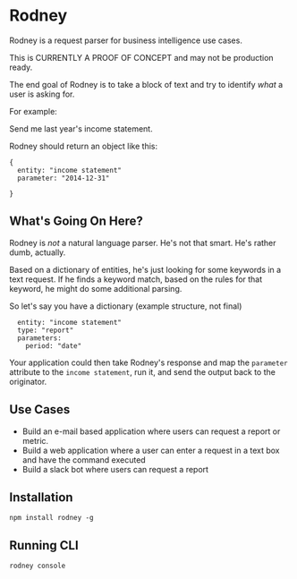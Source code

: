 # Rodney

Rodney is a request parser for business intelligence use cases.

This is CURRENTLY A PROOF OF CONCEPT and may not be production ready.

The end goal of Rodney is to take a block of text and try to identify *what* a user is asking for.

For example:

Send me last year's income statement.

Rodney should return an object like this:

```
{
  entity: "income statement"
  parameter: "2014-12-31"

}
```

## What's Going On Here?

Rodney is *not* a natural language parser. He's not that smart. He's rather dumb, actually.

Based on a dictionary of entities, he's just looking for some keywords in a text request. If he finds a keyword match, based on the rules for that keyword, he might do some additional parsing.

So let's say you have a dictionary (example structure, not final)

```
  entity: "income statement"
  type: "report"
  parameters: 
    period: "date"
```

Your application could then take Rodney's response and map the `parameter` attribute to the `income statement`, run it, and send the output back to the originator.


## Use Cases

* Build an e-mail based application where users can request a report or metric.
* Build a web application where a user can enter a request in a text box and have the command executed
* Build a slack bot where users can request a report


## Installation 

`npm install rodney -g`

## Running CLI

`rodney console`

